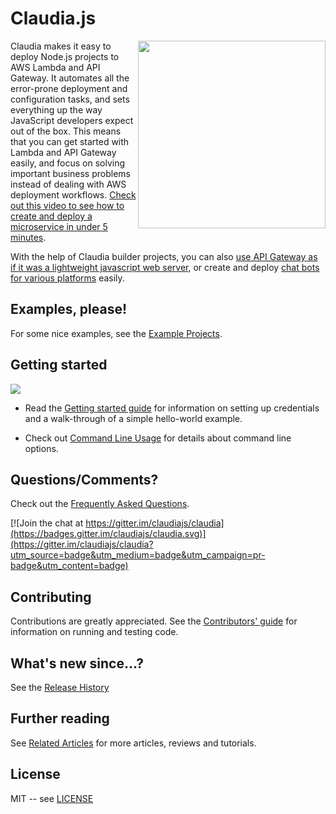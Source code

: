 # Claudia.js

<img src="https://claudiajs.github.io/claudiajs.com/assets/claudiajs.svg" height="300" align="right" />

Claudia makes it easy to deploy Node.js projects to AWS Lambda and API Gateway. It automates all the error-prone deployment and configuration tasks, and sets everything up the way JavaScript developers expect out of the box. This means that you can get started with Lambda and API Gateway easily, and focus on solving important business problems instead of dealing with AWS deployment workflows. [Check out this video to see how to create and deploy a microservice in under 5 minutes](https://vimeo.com/156232471).

With the help of Claudia builder projects, you can also [use API Gateway as if it was a lightweight javascript web server](https://github.com/claudiajs/claudia-api-builder), or create and deploy [chat bots for various platforms](https://github.com/claudiajs/claudia-bot-builder) easily. 

## Examples, please!

For some nice examples, see the [Example Projects](https://github.com/claudiajs/example-projects).

## Getting started

[![](https://nodei.co/npm/claudia.svg?downloads=true&downloadRank=true&stars=true)](https://www.npmjs.com/package/claudia)

* Read the [Getting started guide](getting_started.md) for information on setting up credentials and a walk-through of a simple hello-world example. 

* Check out [Command Line Usage](docs) for details about command line options.

## Questions/Comments?

Check out the [Frequently Asked Questions](FAQ.md). 

[![Join the chat at https://gitter.im/claudiajs/claudia](https://badges.gitter.im/claudiajs/claudia.svg)](https://gitter.im/claudiajs/claudia?utm_source=badge&utm_medium=badge&utm_campaign=pr-badge&utm_content=badge)

## Contributing

Contributions are greatly appreciated. See the [Contributors' guide](contributing.md) for information on running and testing code.

## What's new since...?

See the [Release History](RELEASES.md)

## Further reading

See [Related Articles](FURTHER_READING.md) for more articles, reviews and tutorials.

## License

MIT -- see [LICENSE](LICENSE)
